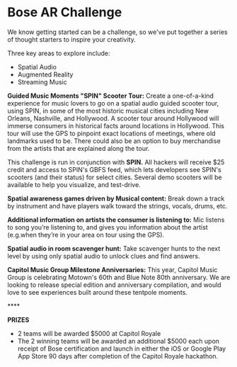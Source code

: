 # Bose AR Challenge

We know getting started can be a challenge, so we've put together a series of thought starters to inspire your creativity.

Three key areas to explore include:

* Spatial Audio
* Augmented Reality
* Streaming Music

**Guided Music Moments "SPIN" Scooter Tour:** Create a one-of-a-kind experience for music lovers to go on a spatial audio guided scooter tour, using SPIN, in some of the most historic musical cities including New Orleans, Nashville, and Hollywood. A scooter tour around Hollywood will immerse consumers in historical facts around locations in Hollywood. This tour will use the GPS to pinpoint exact locations of meetings, where old landmarks used to be. There could also be an option to buy merchandise from the artists that are explained along the tour.  

This challenge is run in conjunction with **SPIN.** All hackers will receive $25 credit and access to SPIN's GBFS feed, which lets developers see SPIN's scooters \(and their status\) for select cities. Several demo scooters will be available to help you visualize, and test-drive. 

**Spatial awareness games driven by Musical content:** Break down a track by instrument and have players walk toward the strings, vocals, drums, etc.

**Additional information on artists the consumer is listening to:** Mic listens to song you’re listening to, and gives you information about the artist \(e.g.when they’re in your area on tour using the GPS\).

**Spatial audio in room scavenger hunt:** Take scavenger hunts to the next level by using only spatial audio to unlock clues and find answers. 

**Capitol Music Group Milestone Anniversaries:** This year, Capitol Music Group is celebrating Motown's 60th and Blue Note 80th anniversary. We are looking to release special edition and anniversary compilation, and would love to see experiences built around these tentpole moments. 

\*\*\*\*

**PRIZES**

* 2 teams will be awarded $5000 at Capitol Royale
* The 2 winning teams will be awarded an additional $5000 each upon receipt of Bose certification and launch in either the iOS or Google Play App Store 90 days after completion of the Capitol Royale hackathon.



